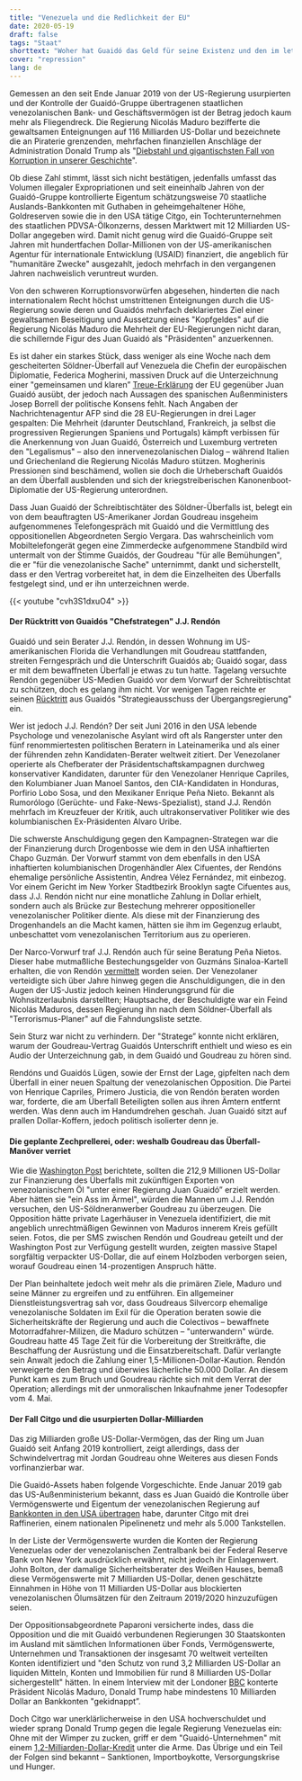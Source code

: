 ```yaml
---
title: "Venezuela und die Redlichkeit der EU"
date: 2020-05-19
draft: false
tags: "Staat"
shorttext: "Woher hat Guaidó das Geld für seine Existenz und den im letzten Moment gescheiterten Überfall auf Venezuela?"
cover: "repression"
lang: de
---
```


Gemessen an den seit Ende Januar 2019 von der US-Regierung usurpierten und der Kontrolle der Guaidó-Gruppe übertragenen staatlichen venezolanischen Bank- und Geschäftsvermögen ist der Betrag jedoch kaum mehr als Fliegendreck. Die Regierung Nicolás Maduro bezifferte die gewaltsamen Enteignungen auf 116 Milliarden US-Dollar und bezeichnete die an Piraterie grenzenden, mehrfachen finanziellen Anschläge der Administration Donald Trump als "[Diebstahl und gigantischsten Fall von Korruption in unserer Geschichte](https://actualidad.rt.com/actualidad/343184-rodriguez-robo-activos-venezolano-estado-guaido-116000-millones "Robo de activos al Estado por Guaidó asciende a 116.000 millones de dólares y es el más gigantesco caso de corrupción en nuestra historia")".

Ob diese Zahl stimmt, lässt sich nicht bestätigen, jedenfalls umfasst das Volumen illegaler Expropriationen und seit eineinhalb Jahren von der Guaidó-Gruppe kontrollierte Eigentum schätzungsweise 70 staatliche Auslands-Bankkonten mit Guthaben in geheimgehaltener Höhe, Goldreserven sowie die in den USA tätige Citgo, ein Tochterunternehmen des staatlichen PDVSA-Ölkonzerns, dessen Marktwert mit 12 Milliarden US-Dollar angegeben wird. Damit nicht genug wird die Guaidó-Gruppe seit Jahren mit hundertfachen Dollar-Millionen von der US-amerikanischen Agentur für internationale Entwicklung (USAID) finanziert, die angeblich für "humanitäre Zwecke" ausgezahlt, jedoch mehrfach in den vergangenen Jahren nachweislich veruntreut wurden.

Von den schweren Korruptionsvorwürfen abgesehen, hinderten die nach internationalem Recht höchst umstrittenen Enteignungen durch die US-Regierung sowie deren und Guaidós mehrfach deklariertes Ziel einer gewaltsamen Beseitigung und Aussetzung eines "Kopfgeldes" auf die Regierung Nicolás Maduro die Mehrheit der EU-Regierungen nicht daran, die schillernde Figur des Juan Guaidó als "Präsidenten" anzuerkennen.

Es ist daher ein starkes Stück, dass weniger als eine Woche nach dem gescheiterten Söldner-Überfall auf Venezuela die Chefin der europäischen Diplomatie, Federica Mogherini, massiven Druck auf die Unterzeichnung einer "gemeinsamen und klaren” [Treue-Erklärung](https://www.jn.pt/mundo/espanha-diz-que-guaido-expoe-desuniao-da-ue-na-politica-externa-10533366.html "Espanha diz que Guaidó expõe desunião da UE na política externa") der EU gegenüber Juan Guaidó ausübt, der jedoch nach Aussagen des spanischen Außenministers Josep Borrell der politische Konsens fehlt. Nach Angaben der Nachrichtenagentur AFP sind die 28 EU-Regierungen in drei Lager gespalten: Die Mehrheit (darunter Deutschland, Frankreich, ja selbst die progressiven Regierungen Spaniens und Portugals) kämpft verbissen für die Anerkennung von Juan Guaidó, Österreich und Luxemburg vertreten den "Legalismus" – also den innervenezolanischen Dialog – während Italien und Griechenland die Regierung Nicolás Maduro stützen. Mogherinis Pressionen sind beschämend, wollen sie doch die Urheberschaft Guaidós an dem Überfall ausblenden und sich der kriegstreiberischen Kanonenboot-Diplomatie der US-Regierung unterordnen.

Dass Juan Guaidó der Schreibtischtäter des Söldner-Überfalls ist, belegt ein von dem beauftragten US-Amerikaner Jordan Goudreau insgeheim aufgenommenes Telefongespräch mit Guaidó und die Vermittlung des oppositionellen Abgeordneten Sergio Vergara. Das wahrscheinlich vom Mobiltelefongerät gegen eine Zimmerdecke aufgenommene Standbild wird untermalt von der Stimme Guaidós, der Goudreau "für alle Bemühungen", die er "für die venezolanische Sache" unternimmt, dankt und sicherstellt, dass er den Vertrag vorbereitet hat, in dem die Einzelheiten des Überfalls festgelegt sind, und er ihn unterzeichnen werde.

{{< youtube "cvh3S1dxuO4" >}}

#### Der Rücktritt von Guaidós "Chefstrategen" J.J. Rendón

Guaidó und sein Berater J.J. Rendón, in dessen Wohnung im US-amerikanischen Florida die Verhandlungen mit Goudreau stattfanden, streiten Ferngespräch und die Unterschrift Guaidós ab; Guaidó sogar, dass er mit dem bewaffneten Überfall je etwas zu tun hatte. Tagelang versuchte Rendón gegenüber US-Medien Guaidó vor dem Vorwurf der Schreibtischtat zu schützen, doch es gelang ihm nicht. Vor wenigen Tagen reichte er seinen [Rücktritt](https://www.eltiempo.com/mundo/venezuela/jj-rendon-renuncia-al-equipo-de-guaido-tras-firmar-contrato-para-ataque-en-venezuela-494100 "¿Por qué se cayó el equipo de asesores de Juan Guaidó?") aus Guaidós "Strategieausschuss der Übergangsregierung" ein.

Wer ist jedoch J.J. Rendón? Der seit Juni 2016 in den USA lebende Psychologe und venezolanische Asylant wird oft als Rangerster unter den fünf renommiertesten politischen Beratern in Lateinamerika und als einer der führenden zehn Kandidaten-Berater weltweit zitiert. Der Venezolaner operierte als Chefberater der Präsidentschaftskampagnen durchweg konservativer Kandidaten, darunter für den Venezolaner Henrique Capriles, den Kolumbianer Juan Manoel Santos, den CIA-Kandidaten in Honduras, Porfirio Lobo Sosa, und den Mexikaner Enrique Peña Nieto. Bekannt als Rumorólogo (Gerüchte- und Fake-News-Spezialist), stand J.J. Rendón mehrfach im Kreuzfeuer der Kritik, auch ultrakonservativer Politiker wie des kolumbianischen Ex-Präsidenten Alvaro Uribe.

Die schwerste Anschuldigung gegen den Kampagnen-Strategen war die der Finanzierung durch Drogenbosse wie dem in den USA inhaftierten Chapo Guzmán. Der Vorwurf stammt von dem ebenfalls in den USA inhaftierten kolumbianischen Drogenhändler Alex Cifuentes, der Rendóns ehemalige persönliche Assistentin, Andrea Vélez Fernández, mit einbezog. Vor einem Gericht im New Yorker Stadtbezirk Brooklyn sagte Cifuentes aus, dass J.J. Rendón nicht nur eine monatliche Zahlung in Dollar erhielt, sondern auch als Brücke zur Bestechung mehrerer oppositioneller venezolanischer Politiker diente. Als diese mit der Finanzierung des Drogenhandels an die Macht kamen, hätten sie ihm im Gegenzug erlaubt, unbeschattet vom venezolanischen Territorium aus zu operieren.

Der Narco-Vorwurf traf J.J. Rendón auch für seine Beratung Peña Nietos. Dieser habe mutmaßliche Bestechungsgelder von Guzmáns Sinaloa-Kartell erhalten, die von Rendón [vermittelt](https://www.lechuguinos.com/chapo-financiaba-jj-rendon/ "¡EL NARCO ASESOR! El Chapo Guzmán financiaba al consejero de la oposición venezolana JJ Rendón") worden seien. Der Venezolaner verteidigte sich über Jahre hinweg gegen die Anschuldigungen, die in den Augen der US-Justiz jedoch keinen Hinderungsgrund für die Wohnsitzerlaubnis darstellten; Hauptsache, der Beschuldigte war ein Feind Nicolás Maduros, dessen Regierung ihn nach dem Söldner-Überfall als "Terrorismus-Planer" auf die Fahndungsliste setzte.

Sein Sturz war nicht zu verhindern. Der "Stratege” konnte nicht erklären, warum der Goudreau-Vertrag Guaidós Unterschrift enthielt und wieso es ein Audio der Unterzeichnung gab, in dem Guaidó und Goudreau zu hören sind.

Rendóns und Guaidós Lügen, sowie der Ernst der Lage, gipfelten nach dem Überfall in einer neuen Spaltung der venezolanischen Opposition. Die Partei von Henrique Capriles, Primero Justicia, die von Rendón beraten worden war, forderte, die am Überfall Beteiligten sollen aus ihren Ämtern entfernt werden. Was denn auch im Handumdrehen geschah. Juan Guaidó sitzt auf prallen Dollar-Koffern, jedoch politisch isolierter denn je.

#### Die geplante Zechprellerei, oder: weshalb Goudreau das Überfall-Manöver verriet

Wie die [Washington Post](https://www.washingtonpost.com/gdpr-consent/?next_url=https%3a%2f%2fwww.washingtonpost.com%2fworld%2fthe_americas%2ffrom-a-miami-condo-to-the-venezuelan-coast-how-a-plan-to-capture-maduro-went-rogue%2f2020%2f05%2f06%2f046222bc-8e4a-11ea-9322-a29e75effc93_story.html "From a Miami condo to the Venezuelan coast, how a plan to capture Maduro went rogue") berichtete, sollten die 212,9 Millionen US-Dollar zur Finanzierung des Überfalls mit zukünftigen Exporten von venezolanischem Öl "unter einer Regierung Juan Guaidó” erzielt werden. Aber hätten sie "ein Ass im Ärmel", würden die Mannen um J.J. Rendón versuchen, den US-Söldneranwerber Goudreau zu überzeugen. Die Opposition hätte private Lagerhäuser in Venezuela identifiziert, die mit angeblich unrechtmäßigen Gewinnen von Maduros innerem Kreis gefüllt seien. Fotos, die per SMS zwischen Rendón und Goudreau geteilt und der Washington Post zur Verfügung gestellt wurden, zeigten massive Stapel sorgfältig verpackter US-Dollar, die auf einem Holzboden verborgen seien, worauf Goudreau einen 14-prozentigen Anspruch hätte.

Der Plan beinhaltete jedoch weit mehr als die primären Ziele, Maduro und seine Männer zu ergreifen und zu entführen. Ein allgemeiner Dienstleistungsvertrag sah vor, dass Goudreaus Silvercorp ehemalige venezolanische Soldaten im Exil für die Operation beraten sowie die Sicherheitskräfte der Regierung und auch die Colectivos – bewaffnete Motorradfahrer-Milizen, die Maduro schützen – "unterwandern" würde. Goudreau hatte 45 Tage Zeit für die Vorbereitung der Streitkräfte, die Beschaffung der Ausrüstung und die Einsatzbereitschaft. Dafür verlangte sein Anwalt jedoch die Zahlung einer 1,5-Millionen-Dollar-Kaution. Rendón verweigerte den Betrag und überwies lächerliche 50.000 Dollar. An diesem Punkt kam es zum Bruch und Goudreau rächte sich mit dem Verrat der Operation; allerdings mit der unmoralischen Inkaufnahme jener Todesopfer vom 4. Mai.

#### Der Fall Citgo und die usurpierten Dollar-Milliarden

Das zig Milliarden große US-Dollar-Vermögen, das der Ring um Juan Guaidó seit Anfang 2019 kontrolliert, zeigt allerdings, dass der Schwindelvertrag mit Jordan Goudreau ohne Weiteres aus diesen Fonds vorfinanzierbar war.

Die Guaidó-Assets haben folgende Vorgeschichte. Ende Januar 2019 gab das US-Außenministerium bekannt, dass es Juan Guaidó die Kontrolle über Vermögenswerte und Eigentum der venezolanischen Regierung auf [Bankkonten in den USA übertragen](https://www.nytimes.com/es/2019/01/29/espanol/guaido-maduro-citgo-pdvsa.html "Estados Unidos le da a Juan Guaidó el control de las cuentas de Venezuela") habe, darunter Citgo mit drei Raffinerien, einem nationalen Pipelinenetz und mehr als 5.000 Tankstellen.

In der Liste der Vermögenswerte wurden die Konten der Regierung Venezuelas oder der venezolanischen Zentralbank bei der Federal Reserve Bank von New York ausdrücklich erwähnt, nicht jedoch ihr Einlagenwert. John Bolton, der damalige Sicherheitsberater des Weißen Hauses, bemaß diese Vermögenswerte mit 7 Milliarden US-Dollar, denen geschätzte Einnahmen in Höhe von 11 Milliarden US-Dollar aus blockierten venezolanischen Ölumsätzen für den Zeitraum 2019/2020 hinzuzufügen seien.

Der Oppositionsabgeordnete Paparoni versicherte indes, dass die Opposition und die mit Guaidó verbundenen Regierungen 30 Staatskonten im Ausland mit sämtlichen Informationen über Fonds, Vermögenswerte, Unternehmen und Transaktionen der insgesamt 70 weltweit verteilten Konten identifiziert und "den Schutz von rund 3,2 Milliarden US-Dollar an liquiden Mitteln, Konten und Immobilien für rund 8 Milliarden US-Dollar sichergestellt" hätten. In einem Interview mit der Londoner [BBC](https://www.bbc.com/mundo/noticias-america-latina-47213772 "El Ku Klux Klan que hoy gobierna la Casa Blanca quiere apoderarse de Venezuela") konterte Präsident Nicolás Maduro, Donald Trump habe mindestens 10 Milliarden Dollar an Bankkonten "gekidnappt”.

Doch Citgo war unerklärlicherweise in den USA hochverschuldet und wieder sprang Donald Trump gegen die legale Regierung Venezuelas ein: Ohne mit der Wimper zu zucken, griff er dem "Guaidó-Unternehmen" mit einem [1,2-Milliarden-Dollar-Kredit](https://www.voanoticias.com/venezuela/citgo-obtiene-prestamo-1200-millones-dolares "CITGO obtiene un préstamo de $1.200 millones de dólares") unter die Arme. Das Übrige und ein Teil der Folgen sind bekannt – Sanktionen, Importboykotte, Versorgungskrise und Hunger.
